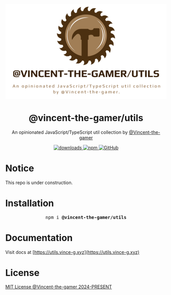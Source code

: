 <p align="center">
    <img src=".github/banner.png"/>
</p>

<h1 align="center">@vincent-the-gamer/utils</h1>

<p align="center">
    <span>An opinionated JavaScript/TypeScript util collection by</span>
    <a href="https://github.com/Vincent-the-gamer" target="_blank">@Vincent-the-gamer</a>
</p>

<p align="center">
    <!-- <a href="https://codecov.io/gh/@vincent-the-gamer/utils" target="_blank">
        <img src="https://img.shields.io/codecov/c/github/vincent-the-gamer/@vincent-the-gamer/utils？style=flat-square" alt="Codecov"/>
    </a> -->
    <a href="https://www.npmjs.com/package/@vincent-the-gamer/utils" target="_blank">
        <img src="https://img.shields.io/npm/dm/@vincent-the-gamer/utils?style=flat-square" alt="downloads"/>
    </a>
    <a href="https://www.npmjs.com/package/@vincent-the-gamer/utils" target="_blank">
        <img src="https://img.shields.io/npm/v/@vincent-the-gamer/utils?style=flat-square" alt="npm"/>
    </a>
    <a href="https://github.com/Vincent-the-gamer/utils/blob/master/LICENSE" target="_blank">
        <img src="https://img.shields.io/github/license/Vincent-the-gamer/utils?style=flat-square" alt="GitHub"/>
    </a>
</p>


# Notice
This repo is under construction.

# Installation
<pre align='center'>
npm i <b>@vincent-the-gamer/utils</b>
</pre>

# Documentation
Visit docs at [https://utils.vince-g.xyz](https://utils.vince-g.xyz)

# License
[MIT License @Vincent-the-gamer 2024-PRESENT](./LICENSE)